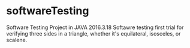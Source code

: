 # softwareTesting
Software Testing Project in JAVA
2016.3.18 Softawre testing first trial for verifying three sides in a triangle, whether it's equilateral, isosceles, or scalene. 
